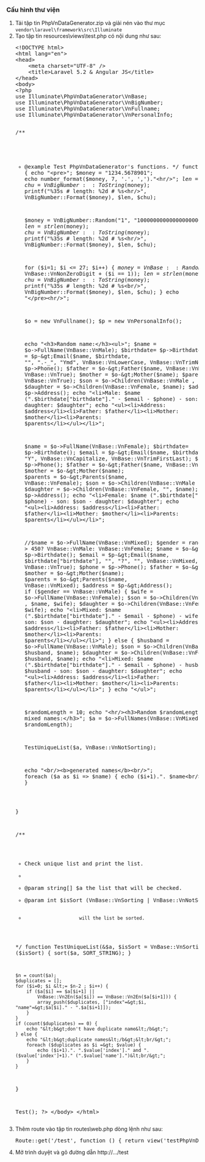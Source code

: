 <h3>Cấu hình thư viện</h3>
<ol>
<li>Tải tập tin PhpVnDataGenerator.zip và giải nén vào thư mục <code>vendor\laravel\framework\src\Illuminate</code></li>
<li>Tạo tập tin resources\views\test.php có nội dung như sau:<br/> 
<pre>&lt;!DOCTYPE html&gt;
&lt;html lang="en"&gt;
&lt;head&gt;
	&lt;meta charset="UTF-8" /&gt;
	&lt;title&gt;Laravel 5.2 &amp; Angular JS&lt;/title&gt;
&lt;/head&gt;
&lt;body&gt;
&lt;?php 
use Illuminate\PhpVnDataGenerator\VnBase;
use Illuminate\PhpVnDataGenerator\VnBigNumber;
use Illuminate\PhpVnDataGenerator\VnFullname;
use Illuminate\PhpVnDataGenerator\VnPersonalInfo;

/**
  * @example Test PhpVnDataGenerator's functions.
  */
function Test() {
	echo "&lt;pre&gt;";
	$money = "1234.5678901";
	echo number_format($money, 7, '.', ',')."&lt;hr/&gt;";
	$len = strlen($money);
	$chu = VnBigNumber::ToString($money);
	printf("%35s # length: %2d # %s&lt;hr/&gt;", VnBigNumber::Format($money), $len, $chu);
	
	$money = VnBigNumber::Random("1", "100000000000000000000000000");
	$len = strlen($money);
	$chu = VnBigNumber::ToString($money);
	printf("%35s # length: %2d # %s&lt;hr/&gt;", VnBigNumber::Format($money), $len, $chu);
	
	for ($i=1; $i &lt;= 27; $i++) {
		$money = VnBase::RandomString($i, VnBase::VnNonZeroDigit + ($i == 1));
		$len = strlen($money);
		$chu = VnBigNumber::ToString($money);
		printf("%35s # length: %2d # %s&lt;br/&gt;", VnBigNumber::Format($money), $len, $chu);
	}
	echo "&lt;/pre&gt;&lt;hr/&gt;";
	
	$o = new VnFullname();
	$p = new VnPersonalInfo();

	echo "&lt;h3&gt;Random name:&lt;/h3&gt;&lt;ul&gt;";
	$name     = $o-&gt;FullName(VnBase::VnMale);
	$birthdate= $p-&gt;Birthdate();
	$email    = $p-&gt;Email($name, $birthdate, "", ".-_", "Ymd", VnBase::VnLowerCase, VnBase::VnTrimNormal);
	$phone    = $p-&gt;Phone();
	$father   = $o-&gt;Father($name, VnBase::VnMale, VnBase::VnTrue);
	$mother   = $o-&gt;Mother($name);
	$parents  = $o-&gt;Parents($name, VnBase::VnMale, VnBase::VnTrue);
	$son      = $o-&gt;Children(VnBase::VnMale  , $name);
	$daughter = $o-&gt;Children(VnBase::VnFemale, $name);
	$address  = $p-&gt;Address();
	echo "&lt;li&gt;Male: $name (".$birthdate["birthdate"]." - $email - $phone) - son: $son - daughter: $daughter"; 
	echo "&lt;ul&gt;&lt;li&gt;Address: $address&lt;/li&gt;&lt;li&gt;Father: $father&lt;/li&gt;&lt;li&gt;Mother: $mother&lt;/li&gt;&lt;li&gt;Parents: $parents&lt;/li&gt;&lt;/ul&gt;&lt;/li&gt;";

	$name     = $o-&gt;FullName(VnBase::VnFemale);
	$birthdate= $p-&gt;Birthdate();
	$email    = $p-&gt;Email($name, $birthdate, "", "", "Y", VnBase::VnCapitalize, VnBase::VnTrimFirstLast);
	$phone    = $p-&gt;Phone();
	$father   = $o-&gt;Father($name, VnBase::VnFemale);
	$mother   = $o-&gt;Mother($name);
	$parents  = $o-&gt;Parents($name, VnBase::VnFemale);
	$son      = $o-&gt;Children(VnBase::VnMale  , "", $name);
	$daughter = $o-&gt;Children(VnBase::VnFemale, "", $name);
	$address  = $p-&gt;Address();
	echo "&lt;li&gt;Female: $name (".$birthdate["birthdate"]." - $email - $phone) - son: $son - daughter: $daughter"; 
	echo "&lt;ul&gt;&lt;li&gt;Address: $address&lt;/li&gt;&lt;li&gt;Father: $father&lt;/li&gt;&lt;li&gt;Mother: $mother&lt;/li&gt;&lt;li&gt;Parents: $parents&lt;/li&gt;&lt;/ul&gt;&lt;/li&gt;";
	
	//$name = $o-&gt;FullName(VnBase::VnMixed);
	$gender   = rand(0, 1000) &gt; 450? VnBase::VnMale: VnBase::VnFemale;
	$name     = $o-&gt;FullName($gender);
	$birthdate= $p-&gt;Birthdate();
	$email    = $p-&gt;Email($name, $birthdate["birthdate"], "", "?", "", VnBase::VnMixed, VnBase::VnMixed, VnBase::VnTrue);
	$phone    = $p-&gt;Phone();
	$father   = $o-&gt;Father($name, VnBase::VnMixed);
	$mother   = $o-&gt;Mother($name);
	$parents  = $o-&gt;Parents($name, VnBase::VnMixed);
	$address  = $p-&gt;Address();
	if ($gender == VnBase::VnMale) {
		$wife     = $o-&gt;FullName(VnBase::VnFemale);
		$son      = $o-&gt;Children(VnBase::VnMale  , $name, $wife);
		$daughter = $o-&gt;Children(VnBase::VnFemale, $name, $wife);
		echo "&lt;li&gt;Mixed: $name (".$birthdate["birthdate"]." - $email - $phone) - wife: $wife - son: $son - daughter: $daughter"; 
		echo "&lt;ul&gt;&lt;li&gt;Address: $address&lt;/li&gt;&lt;li&gt;Father: $father&lt;/li&gt;&lt;li&gt;Mother: $mother&lt;/li&gt;&lt;li&gt;Parents: $parents&lt;/li&gt;&lt;/ul&gt;&lt;/li&gt;";
	} else {
		$husband  = $o-&gt;FullName(VnBase::VnMale);
		$son      = $o-&gt;Children(VnBase::VnMale  , $husband, $name);
		$daughter = $o-&gt;Children(VnBase::VnFemale, $husband, $name);
		echo "&lt;li&gt;Mixed: $name (".$birthdate["birthdate"]." - $email - $phone) - husband: $husband - son: $son - daughter: $daughter"; 
		echo "&lt;ul&gt;&lt;li&gt;Address: $address&lt;/li&gt;&lt;li&gt;Father: $father&lt;/li&gt;&lt;li&gt;Mother: $mother&lt;/li&gt;&lt;li&gt;Parents: $parents&lt;/li&gt;&lt;/ul&gt;&lt;/li&gt;";
	}
	echo "&lt;/ul&gt;";

	$randomLength = 10;
	echo "&lt;hr/&gt;&lt;h3&gt;Random $randomLength mixed names:&lt;/h3&gt;";
	$a = $o-&gt;FullNames(VnBase::VnMixed, $randomLength);
	            
	TestUniqueList($a, VnBase::VnNotSorting);

	echo "&lt;br/&gt;&lt;b&gt;generated names&lt;/b&gt;&lt;br/&gt;";
	foreach ($a as $i =&gt; $name) {
		echo ($i+1).". $name&lt;br/&gt;";
	}

}

/**
  * Check unique list and print the list.
  *
  * @param string[] $a 		the list that will be checked.
  * @param int 		$isSort (VnBase::VnSorting | VnBase::VnNotSorting) 
  *							will the list be sorted.
  */
function TestUniqueList(&amp;$a, $isSort = VnBase::VnSorting) {
    if ($isSort) {
        sort($a, SORT_STRING);
    }

    $n = count($a);
    $duplicates = [];
    for ($i=0; $i &lt;= $n-2 ; $i++) { 
        if ($a[$i] == $a[$i+1] ||
            VnBase::Vn2En($a[$i]) == VnBase::Vn2En($a[$i+1])) {
            array_push($duplicates, ["index"=&gt;$i, "name"=&gt;$a[$i]." - ".$a[$i+1]]);
        }
    }
    if (count($duplicates) == 0) {
        echo "&lt;b&gt;don't have duplicate name&lt;/b&gt;";
    } else {
        echo "&lt;b&gt;duplicate names&lt;/b&gt;&lt;br/&gt;";
        foreach ($duplicates as $i =&gt; $value) {
            echo ($i+1).". ".$value['index']." and ".($value['index']+1)." (".$value['name'].")&lt;br/&gt;";
        }
    }
}

Test();
?&gt;
&lt;/body&gt;
&lt;/html&gt;
</pre>
</li>
<li>Thêm route vào tập tin routes\web.php dòng lệnh như sau:<br/>
<pre>Route::get('/test', function () { return view('testPhpVnDataGenerator'); });
</pre></li>
<li>Mở trình duyệt và gõ đường dẫn http://.../test</li>
</ol>
